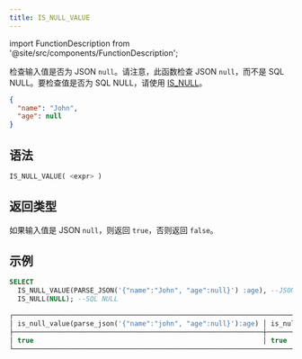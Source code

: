 ```yaml
---
title: IS_NULL_VALUE
---
```

import FunctionDescription from '@site/src/components/FunctionDescription';

<FunctionDescription description="引入或更新: v1.2.368"/>

检查输入值是否为 JSON `null`。请注意，此函数检查 JSON `null`，而不是 SQL NULL。要检查值是否为 SQL NULL，请使用 [IS_NULL](../03-conditional-functions/is-null.md)。

```json title='JSON null 示例:'
{
  "name": "John",
  "age": null
}   
```

## 语法

```sql
IS_NULL_VALUE( <expr> )
```

## 返回类型

如果输入值是 JSON `null`，则返回 `true`，否则返回 `false`。

## 示例

```sql
SELECT
  IS_NULL_VALUE(PARSE_JSON('{"name":"John", "age":null}') :age), --JSON null
  IS_NULL(NULL); --SQL NULL

┌──────────────────────────────────────────────────────────────────────────────┐
│ is_null_value(parse_json('{"name":"john", "age":null}'):age) │ is_null(null) │
├──────────────────────────────────────────────────────────────┼───────────────┤
│ true                                                         │ true          │
└──────────────────────────────────────────────────────────────────────────────┘
```